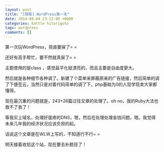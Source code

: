 ```yaml
---
layout: post
title: "[随笔] WordPress第一天"
date: 2014-08-04 23:12:00 +0800
categories: battle hitorigoto
tags: wordpress
comments: []
---
```

第一次玩WordPress，简直要屎了= =

还好有高手帮忙，要不然就真屎了= =

主题使用的是class ，感觉扁平化挺漂亮的，而且主要是自由度更大。

然后就是各种细节各种调了。新建了个菜单来屏蔽原来的广告链接，然后简单的调了下便签云，当然只是对着代码简单的调了下。php基础为0的人现学现卖大家都懂得。

现在最沉重的问题就是，243+26篇过往文章的处理了。oh no，我的Ruby大法也救不了我了！

等我买上域名，处理好蛋疼的DNS，嗯，然后在处理处理金钱问题。嗯。我觉得未来几年我的经济状况应该负担的起。

话说这个文章是在WLW上写的，不知道行不行= =

明天接着收拾这个站，现在要去补题目了！
